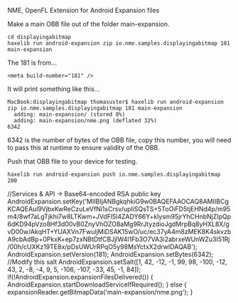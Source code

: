 NME, OpenFL Extension for Android Expansion files

Make a main OBB file out of the folder main-expansion.
```
cd displayingabitmap
haxelib run android-expansion zip io.nme.samples.displayingabitmap 181 main-expansion
```

The 181 is from...
```
<meta build-number="181" />
```


It will print something like this...
```
MacBook:displayingabitmap thomasuster$ haxelib run android-expansion zip io.nme.samples.displayingabitmap 181 main-expansion
  adding: main-expansion/ (stored 0%)
  adding: main-expansion/nme.png (deflated 32%)
6342
```

6342 is the number of bytes of the OBB file, copy this number, you will need to pass this at runtime to ensure validity of the OBB.

Push that OBB file to your device for testing.
```
haxelib run android-expansion push io.nme.samples.displayingabitmap 200
```

//Services & API -> Base64-encoded RSA public key
AndroidExpansion.setKey('MIIBIjANBgkqhkiG9w0BAQEFAAOCAQ8AMIIBCgKCAQEAul9VjbxKwReCzuLeVfNi1sCrsv/upIiSQsTS+5ToOiFD5tjEHNd4p/m95m4/8wf7aLgTjkhi7w8LTKwm+JVdFl5l4ZADY66Y+klysm95jrYhCHnbNjZIpQp6dKD94pVzo8Hf3d00vB0ZnyVhOZO8aMg9RrJtyzdioJgdMrpBq8yHXL8X/gvD00w/AkqHT+YUAXVn7FwuljMiDSAK15wO/uc/ec37yA4m8zMEK8K4skvzbA9cbAdBp+0PkxK+ep7zxNBtDtfCBJjlW4l1Fb3O7VA3i2abrxeWUnWZu3I51Rj/00h/cUXKz19TE8x/pDsUWUrRPqO5y98MsYctxX2drwIDAQAB');
AndroidExpansion.setVersion(181);
AndroidExpansion.setBytes(6342);
//Modify this salt
AndroidExpansion.setSalt([1, 42, -12, -1, 99, 98, -100, -12, 43, 2, -8, -4, 9, 5, -106, -107, -33, 45, -1, 84]);
if(!AndroidExpansion.expansionFilesDelivered()) {
    AndroidExpansion.startDownloadServiceIfRequired();
}
else {
    expansionReader.getBitmapData('main-expansion/nme.png');
}